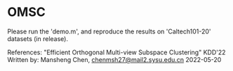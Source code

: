 # OMSC
Please run the 'demo.m', and reproduce the results on 'Caltech101-20' datasets (in release).

References:
"Efficient Orthogonal Multi-view Subspace Clustering" KDD'22
Written by: Mansheng Chen, chenmsh27@mail2.sysu.edu.cn
2022-05-20


